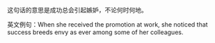 这句话的意思是成功总会引起嫉妒，不论何时何地。

英文例句：When she received the promotion at work, she noticed that success breeds envy as ever among some of her colleagues.